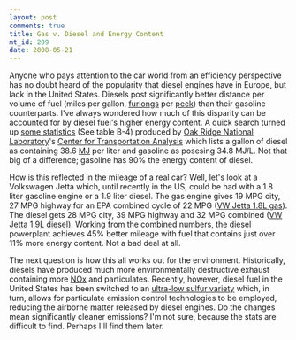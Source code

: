 ```yaml
--- 
layout: post
comments: true
title: Gas v. Diesel and Energy Content
mt_id: 209
date: 2008-05-21
---
```

Anyone who pays attention to the car world from an efficiency perspective has no doubt heard of the popularity that diesel engines have in Europe, but lack in the United States.  Diesels post significantly better distance per volume of fuel (miles per gallon, [furlongs](http://en.wikipedia.org/wiki/Furlong) per [peck](http://en.wikipedia.org/wiki/Peck)) than their gasoline counterparts.  I've always wondered how much of this disparity can be accounted for by diesel fuel's higher energy content.  A quick search turned up [some statistics](http://cta.ornl.gov/data/appendix_b.shtml) (See table B-4) produced by [Oak Ridge National Laboratory](http://en.wikipedia.org/wiki/Oak_Ridge_National_Laboratory)'s [Center for Transportation Analysis](http://cta.ornl.gov/cta/) which lists a gallon of diesel as containing 38.6 [MJ](http://en.wikipedia.org/wiki/Joule) per liter and gasoline as posesing 34.8 MJ/L.  Not that big of a difference; gasoline has 90% the energy content of diesel.

How is this reflected in the mileage of a real car?  Well, let's look at a Volkswagen Jetta which, until recently in the US, could be had with a 1.8 liter gasoline engine or a 1.9 liter diesel.  The gas engine gives 19 MPG city, 27 MPG highway for an EPA combined cycle of 22 MPG ([VW Jetta 1.8L gas](http://www.fueleconomy.gov/feg/noframes/20810.shtml)).  The diesel gets 28 MPG city, 39 MPG highway and 32 MPG combined ([VW Jetta 1.9L diesel](http://www.fueleconomy.gov/feg/noframes/20812.shtml)).  Working from the combined numbers, the diesel powerplant achieves 45% better mileage with fuel that contains just over 11% more energy content.  Not a bad deal at all.

The next question is how this all works out for the environment.  Historically, diesels have produced much more environmentally destructive exhaust containing more [NOx](http://en.wikipedia.org/wiki/Nitrogen_oxide) and particulates.  Recently, however, diesel fuel in the United States has been switched to an [ultra-low sulfur variety](http://en.wikipedia.org/wiki/Ultra-low_sulfur_diesel) which, in turn, allows for particulate emission control technologies to be employed, reducing the airborne matter released by diesel engines.  Do the changes mean significantly cleaner emissions?  I'm not sure, because the stats are difficult to find.  Perhaps I'll find them later.
